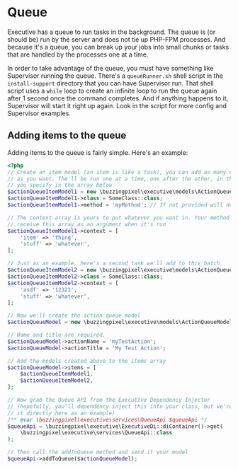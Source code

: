 # Queue

Executive has a queue to run tasks in the background. The queue is (or should be) run by the server and does not tie up PHP-FPM processes. And because it's a queue, you can break up your jobs into small chunks or tasks that are handled by the processes one at a time.

In order to take advantage of the queue, you must have something like Supervisor running the queue. There's a `queueRunner.sh` shell script in the `install-support` directory that you can have Supervisor run. That shell script uses a `while` loop to create an infinite loop to run the queue again after 1 second once the command completes. And if anything happens to it, Supervisor will start it right up again. Look in the script for more config and Supervisor examples.

## Adding items to the queue

Adding items to the queue is fairly simple. Here's an example:

```php
<?php
// Create an item model (an item is like a task), you can add as many of these
// as you want. The'll be run one at a time, one after the other, in the order
// you specify in the array below
$actionQueueItemModel1 = new \buzzingpixel\executive\models\ActionQueueItemModel();
$actionQueueItemModel1->class = SomeClass::class;
$actionQueueItemModel1->method = 'myMethod'; // If not provided will default to __invoke

// The context array is yours to put whatever you want in. Your method will
// receive this array as an argument when it's run
$actionQueueItemModel1->context = [
    'item' => 'thing',
    'stuff' => 'whatever',
];

// Just as an example, here's a second task we'll add to this batch
$actionQueueItemModel2 = new \buzzingpixel\executive\models\ActionQueueItemModel();
$actionQueueItemModel2->class = SomeClass::class;
$actionQueueItemModel2->context = [
    'asdf' => '12321',
    'stuff' => 'whatever',
];

// Now we'll create the action queue model
$actionQueueModel = new \buzzingpixel\executive\models\ActionQueueModel();

// Name and title are required.
$actionQueueModel->actionName = 'myTestAction';
$actionQueueModel->actionTitle = 'My Test Action';

// Add the models created above to the items array
$actionQueueModel->items = [
    $actionQueueItemModel1,
    $actionQueueItemModel2,
];

// Now grab the Queue API from the Executive Dependency Injector
// (hopefully, you'll dependency inject this into your class, but we're grabbing
// it directly here as an example)
/** @var \buzzingpixel\executive\services\QueueApi $queueApi */
$queueApi = \buzzingpixel\executive\ExecutiveDi::diContainer()->get(
    \buzzingpixel\executive\services\QueueApi::class
);

// Then call the addToQueue method and send it your model
$queueApi->addToQueue($actionQueueModel);
```
